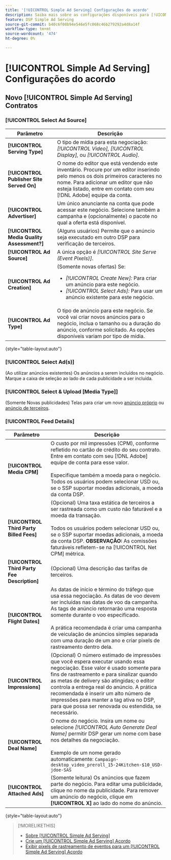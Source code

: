 ```yaml
---
title: '[!UICONTROL Simple Ad Serving] Configurações do acordo'
description: Saiba mais sobre as configurações disponíveis para [!UICONTROL Simple Ad Serving] ofertas.
feature: DSP Simple Ad Serving
source-git-commit: b40c6f08b94e546e5fc068c46b279292a4d8a14f
workflow-type: tm+mt
source-wordcount: '474'
ht-degree: 0%

---
```


# [!UICONTROL Simple Ad Serving] Configurações do acordo

## Novo [!UICONTROL Simple Ad Serving] Contratos

### [!UICONTROL Select Ad Source]

| Parâmetro | Descrição |
|-----------|-------------|
| **[!UICONTROL Serving Type]** | O tipo de mídia para esta negociação: *[!UICONTROL Video],* *[!UICONTROL Display],* ou *[!UICONTROL Audio].* |
| **[!UICONTROL Publisher Site Served On]** | O nome do editor que está vendendo este inventário. Procure por um editor inserindo pelo menos os dois primeiros caracteres no nome. Para adicionar um editor que não esteja listado, entre em contato com seu [!DNL Adobe] equipe da conta. |
| **[!UICONTROL Advertiser]** | Um único anunciante na conta que pode acessar este negócio. Selecione também a campanha e (opcionalmente) o pacote no qual a oferta está disponível. |
| **[!UICONTROL Media Quality Assessment?]** | (Alguns usuários) Permite que o anúncio seja executado em outro DSP para verificação de terceiros. <!-- Who can select this? It's disabled for me. Need to see if there are additional fields when this is enabled. --> |
| **[!UICONTROL Ad Source]** | A única opção é *[!UICONTROL Site Serve (Event Pixels)]*. |
| **[!UICONTROL Ad Creation]** | (Somente novas ofertas) Se:<ul><li>*[!UICONTROL Create New]:* Para criar um anúncio para este negócio.</li><li>*[!UICONTROL Select Ads]:* Para usar um anúncio existente para este negócio.</li></ul> |
| **[!UICONTROL Ad Type]** | O tipo de anúncio para este negócio. Se você vai criar novos anúncios para o negócio, inclua o tamanho ou a duração do anúncio, conforme solicitado. As opções disponíveis variam por tipo de mídia. |

{style=&quot;table-layout:auto&quot;}

### [!UICONTROL Select Ad(s)]

(Ao utilizar anúncios existentes) Os anúncios a serem incluídos no negócio. Marque a caixa de seleção ao lado de cada publicidade a ser incluída.

### [!UICONTROL Select & Upload [Media Type]]

(Somente Novas publicidades) Telas para criar um novo [anúncio próprio](/help/dsp/campaign-management/ads/ad-create.md) ou [anúncio de terceiros](/help/dsp/campaign-management/ads/ad-create-third-party.md).

### [!UICONTROL Feed Details]

| Parâmetro | Descrição |
|-----------|-------------|
| **[!UICONTROL Media CPM]** | O custo por mil impressões (CPM), conforme refletido no cartão de crédito do seu contrato. Entre em contato com seu [!DNL Adobe] equipe de conta para esse valor. <br><br>Especifique também a moeda para o negócio. Todos os usuários podem selecionar USD ou, se o SSP suportar moedas adicionais, a moeda da conta DSP. |
| **[!UICONTROL Third Party Billed Fees]** | (Opcional) Uma taxa estática de terceiros a ser rastreada como um custo não faturável e a moeda da transação.<br><br>Todos os usuários podem selecionar USD ou, se o SSP suportar moedas adicionais, a moeda da conta DSP. **OBSERVAÇÃO:** As comissões faturáveis refletem-se na [!UICONTROL Net CPM] métrica. |
| **[!UICONTROL Third Party Fee Description]** | (Opcional) Uma descrição das tarifas de terceiros. |
| **[!UICONTROL Flight Dates]** | As datas de início e término do tráfego que usa essa negociação. As datas de voo devem ser incluídas nas datas de voo da campanha. As tags de anúncio retornarão uma resposta somente durante o voo especificado.<br><br> A prática recomendada é criar uma campanha de veiculação de anúncios simples separada com uma duração de um ano e criar pixels de rastreamento dentro dela. |
| **[!UICONTROL Impressions]** | (Opcional) O número estimado de impressões que você espera executar usando essa negociação. Esse valor é usado somente para fins de rastreamento e para sinalizar quando as metas de delivery são atingidas; o editor controla a entrega real do anúncio. A prática recomendada é inserir um alto número de impressões para manter a tag ativa no DSP, para que possa ser renovada ou estendida, se necessário. |
| **[!UICONTROL Deal Name]** | O nome do negócio. Insira um nome ou selecione *[!UICONTROL Auto Generate Deal Name]* permitir DSP gerar um nome com base nos detalhes da negociação.<br><br>Exemplo de um nome gerado automaticamente: `Campaign-desktop_video_preroll_15-24Kitchen-$10_USD-jdoe-SAS` |
| **[!UICONTROL Attached Ads]** | (Somente leitura) Os anúncios que fazem parte do negócio. Para editar uma publicidade, clique no nome da publicidade. Para remover um anúncio do negócio, clique em **[!UICONTROL X]** ao lado do nome do anúncio. |

{style=&quot;table-layout:auto&quot;}

<!-- 
## Existing Simple Ad Serving Deals

Changes aren't applied retroactively.
-->

<!-- completely different settings layout, so need a separate section for them -->

<!-- From Abhinav: Editable fields are Name, Start & End date, Impressions & CPM. Changes are not applied retroactively.

But I see:

| Parameter | Description |
|-----------|-------------|

| **[!UICONTROL Are you using Deal ID?] | (Read-only) Whether the deal was set up as a [!UICONTROL Deal ID] (*[!DNL Yes]*)  or a [!UICONTROL Simple Ad Serving] deal (*[!DNL No]*). |
| **[!UICONTROL Inventory Type] | (Read-only) The inventory type for the deal. |
| **[!UICONTROL Feed Name] | The name of the [!UICONTROL Simple Ad Serving] deal. |
| **[!UICONTROL Publisher Ad Server] | (Read-only)  |
| **[!UICONTROL Publisher maximum ad length] | The maximum length of the ad, per the publisher. |
| **[!UICONTROL Publisher minimum ad length] | The minimum length of the ad, per the publisher. |
| **[!UICONTROL Fill Type] | (Read-only)  |
| **[!UICONTROL Contracted CPM] | This field is required if billing through TubeMogul, but enter your CPM in this field to track your actual spend. |
| **[!UICONTROL 3rd party technology CPM] | (Optional)  |
| **[!UICONTROL Planned Flight Dates] | The beginning and end dates for the deal flight. These dates don't control ad delivery but are used to track delivery pacing. **THIS IS CONTRARY TO WHAT THE NEW DEAL SETTINGS ABOVE, FROM ABHINAV, SAY**> |
| **[!UICONTROL Target Impressions] | (Optional) The estimated number of impressions you expect to run using this deal. This value is used for tracking purposes only and to flag when delivery goals are met; the publisher controls actual ad delivery. The best practice is to enter a high number of impressions to keep the tag active within DSP so it can be renewed or extended if needed. |
 -->

>[!MORELIKETHIS]
>
>* [Sobre [!UICONTROL Simple Ad Serving]](simple-deal-about.md)
>* [Crie um [!UICONTROL Simple Ad Serving] Acordo](simple-deal-create.md)
>* [Exibir pixels de rastreamento de eventos para um [!UICONTROL Simple Ad Serving] Acordo](simple-deal-show-pixels.md)

